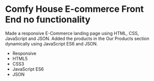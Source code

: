 # Comfy House E-commerce Front End no functionality

Made a responsive E-Commerce landing page using HTML, CSS, JavaScript and JSON. Added the products in the Our Products section dynamically using JavaScript ES6 and JSON.

- Responsive
- HTML5
- CSS3
- JavaScript ES6
- JSON
